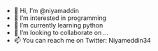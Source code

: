 - 👋 Hi, I’m @niyamaddin
- 👀 I’m interested in programming
- 🌱 I’m currently learning python
- 💞️ I’m looking to collaborate on ...
- 📫 You can reach me on Twitter: Niyameddin34

<!---
niyamaddin/niyamaddin is a ✨ special ✨ repository because its `README.md` (this file) appears on your GitHub profile.
You can click the Preview link to take a look at your changes.
--->
